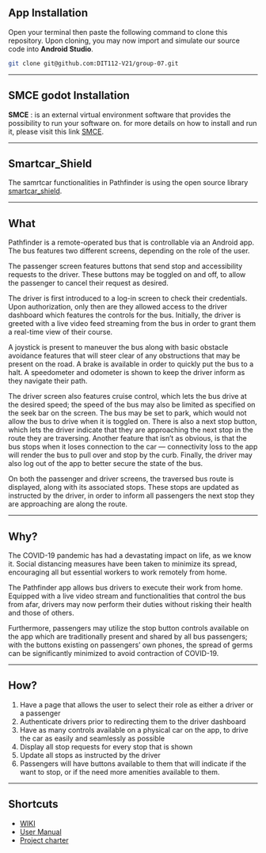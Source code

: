 ##  App Installation
Open your terminal then paste the following command to clone this repository.  Upon cloning, you may now import and simulate our source code into **Android Studio**.
```bash
git clone git@github.com:DIT112-V21/group-07.git
```

***

## SMCE godot Installation

**SMCE** : is an external virtual environment software that provides the possibility to run your software on. for more details on how to install and run it, please visit this link [SMCE](https://github.com/ItJustWorksTM/smce-gd/wiki).

***

## Smartcar_Shield

The samrtcar functionalities in Pathfinder is using the open source library [smartcar_shield](https://github.com/platisd/smartcar_shield).
***
## What
Pathfinder is a remote-operated bus that is controllable via an Android app. The bus features two different screens, depending on the role of the user. 

The passenger screen features buttons that send stop and accessibility requests to the driver. These buttons may be toggled on and off, to allow the passenger to cancel their request as desired.

The driver is first introduced to a log-in screen to check their credentials.  Upon authorization, only then are they allowed access to the driver dashboard which features the controls for the bus. Initially, the driver is greeted with a live video feed streaming from the bus in order to grant them a real-time view of their course. 

A joystick is present to maneuver the bus along with basic obstacle avoidance features that will steer clear of any obstructions that may be present on the road. A brake is available in order to quickly put the bus to a halt. A speedometer and odometer is shown to keep the driver inform as they navigate their path. 

The driver screen also features cruise control, which lets the bus drive at the desired speed; the speed of the bus may also be limited as specified on the seek bar on the screen. The bus may be set to park, which would not allow the bus to drive when it is toggled on. There is also a next stop button, which lets the driver indicate that they are approaching the next stop in the route they are traversing. Another feature that isn’t as obvious, is that the bus stops when it loses connection to the car — connectivity loss to the app will render the bus to pull over and stop by the curb. Finally, the driver may also log out of the app to better secure the state of the bus. 

On both the passenger and driver screens, the traversed bus route is displayed, along with its associated stops. These stops are updated as instructed by the driver, in order to inform all passengers the next stop they are approaching are along the route.
***

## Why?
The COVID-19 pandemic has had a devastating impact on life, as we know it.  Social distancing measures have been taken to minimize its spread, encouraging all but essential workers to work remotely from home.  

The Pathfinder app allows bus drivers to execute their work from home. Equipped with a live video stream and functionalities that control the bus from afar, drivers may now perform their duties without risking their health and those of others.  

Furthermore, passengers may utilize the stop button controls available on the app which are traditionally present and shared by all bus passengers; with the buttons existing on passengers’ own phones, the spread of germs can be significantly minimized to avoid contraction of COVID-19.
***

## How?
1. Have a page that allows the user to select their role as either a driver or a passenger
2. Authenticate drivers prior to redirecting them to the driver dashboard
3. Have as many controls available on a physical car on the app, to drive the car as easily and seamlessly as possible
4. Display all stop requests for every stop that is shown
5. Update all stops as instructed by the driver
6. Passengers will have buttons available to them that will indicate if the want to stop, or if the need more amenities available to them.

***

## Shortcuts

  * [WIKI](https://github.com/DIT112-V21/group-07/wiki/Pathfinder's-Wiki#welcome-to-the-pathfinders-wiki)
  * [User Manual](https://github.com/DIT112-V21/group-07/wiki/User-Manual)
  * [Project charter](https://github.com/DIT112-V21/group-07/wiki/Project-Charter)
